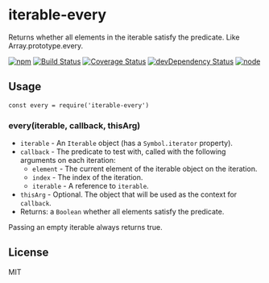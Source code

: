 # iterable-every

Returns whether all elements in the iterable satisfy the predicate. Like Array.prototype.every.

[![npm](https://img.shields.io/npm/v/iterable-every.svg?style=flat-square)](https://www.npmjs.com/package/iterable-every)
[![Build Status](https://img.shields.io/travis/seangenabe/iterable-every/master.svg?style=flat-square)](https://travis-ci.org/seangenabe/iterable-every)
[![Coverage Status](https://img.shields.io/coveralls/seangenabe/iterable-every/master.svg&style=flat-square)](https://coveralls.io/github/seangenabe/iterable-every?branch=master)
[![devDependency Status](https://img.shields.io/david/dev/seangenabe/iterable-every.svg?style=flat-square)](https://david-dm.org/seangenabe/iterable-every#info=devDependencies)
[![node](https://img.shields.io/node/v/iterable-every.svg?style=flat-square)](https://nodejs.org/en/download/)

## Usage

```
const every = require('iterable-every')
```

### every(iterable, callback, thisArg)

* `iterable` - An `Iterable` object (has a `Symbol.iterator` property).
* `callback` - The predicate to test with, called with the following arguments on each iteration:
  * `element` - The current element of the iterable object on the iteration.
  * `index` - The index of the iteration.
  * `iterable` - A reference to `iterable`.
* `thisArg` - Optional. The object that will be used as the context for `callback`.
* Returns: a `Boolean` whether all elements satisfy the predicate.

Passing an empty iterable always returns true.

## License

MIT
